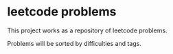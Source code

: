 # leetcode problems

This project works as a repository of leetcode problems.

Problems will be sorted by difficulties and tags.
